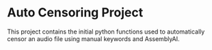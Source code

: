 # Auto Censoring Project

This project contains the initial python functions used to automatically censor an audio file using manual keywords and AssemblyAI.